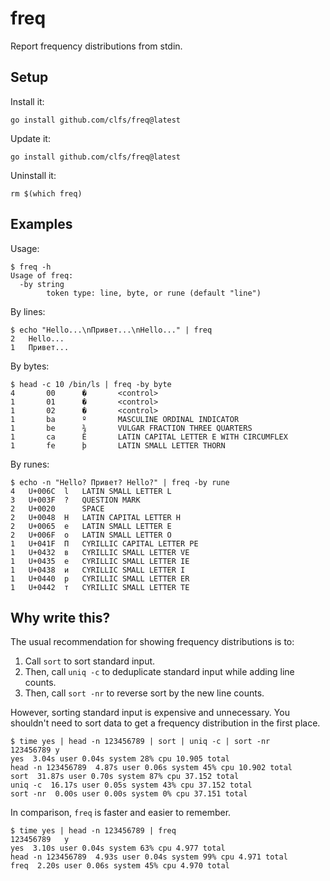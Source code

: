 # freq
Report frequency distributions from stdin.

## Setup

Install it:
```text
go install github.com/clfs/freq@latest
```

Update it:
```text
go install github.com/clfs/freq@latest
```

Uninstall it:
```text
rm $(which freq)
```

## Examples

Usage:
```text
$ freq -h
Usage of freq:
  -by string
        token type: line, byte, or rune (default "line")
```

By lines:
```text
$ echo "Hello...\nПривет...\nHello..." | freq
2	Hello...
1	Привет...
```

By bytes:
```text
$ head -c 10 /bin/ls | freq -by byte
4       00      �       <control>
1       01      �       <control>
1       02      �       <control>
1       ba      º       MASCULINE ORDINAL INDICATOR
1       be      ¾       VULGAR FRACTION THREE QUARTERS
1       ca      Ê       LATIN CAPITAL LETTER E WITH CIRCUMFLEX
1       fe      þ       LATIN SMALL LETTER THORN
```

By runes:
```text
$ echo -n "Hello? Привет? Hello?" | freq -by rune
4	U+006C	l	LATIN SMALL LETTER L
3	U+003F	?	QUESTION MARK
2	U+0020	 	SPACE
2	U+0048	H	LATIN CAPITAL LETTER H
2	U+0065	e	LATIN SMALL LETTER E
2	U+006F	o	LATIN SMALL LETTER O
1	U+041F	П	CYRILLIC CAPITAL LETTER PE
1	U+0432	в	CYRILLIC SMALL LETTER VE
1	U+0435	е	CYRILLIC SMALL LETTER IE
1	U+0438	и	CYRILLIC SMALL LETTER I
1	U+0440	р	CYRILLIC SMALL LETTER ER
1	U+0442	т	CYRILLIC SMALL LETTER TE
```

## Why write this?

The usual recommendation for showing frequency distributions is to:

1. Call `sort` to sort standard input.
2. Then, call `uniq -c` to deduplicate standard input while adding line counts.
3. Then, call `sort -nr` to reverse sort by the new line counts.

However, sorting standard input is expensive and unnecessary. You shouldn't
need to sort data to get a frequency distribution in the first place.

```text
$ time yes | head -n 123456789 | sort | uniq -c | sort -nr
123456789 y
yes  3.04s user 0.04s system 28% cpu 10.905 total
head -n 123456789  4.87s user 0.06s system 45% cpu 10.902 total
sort  31.87s user 0.70s system 87% cpu 37.152 total
uniq -c  16.17s user 0.05s system 43% cpu 37.152 total
sort -nr  0.00s user 0.00s system 0% cpu 37.151 total
```

In comparison, `freq` is faster and easier to remember.

```text
$ time yes | head -n 123456789 | freq
123456789	y
yes  3.10s user 0.04s system 63% cpu 4.977 total
head -n 123456789  4.93s user 0.04s system 99% cpu 4.971 total
freq  2.20s user 0.06s system 45% cpu 4.970 total
```
